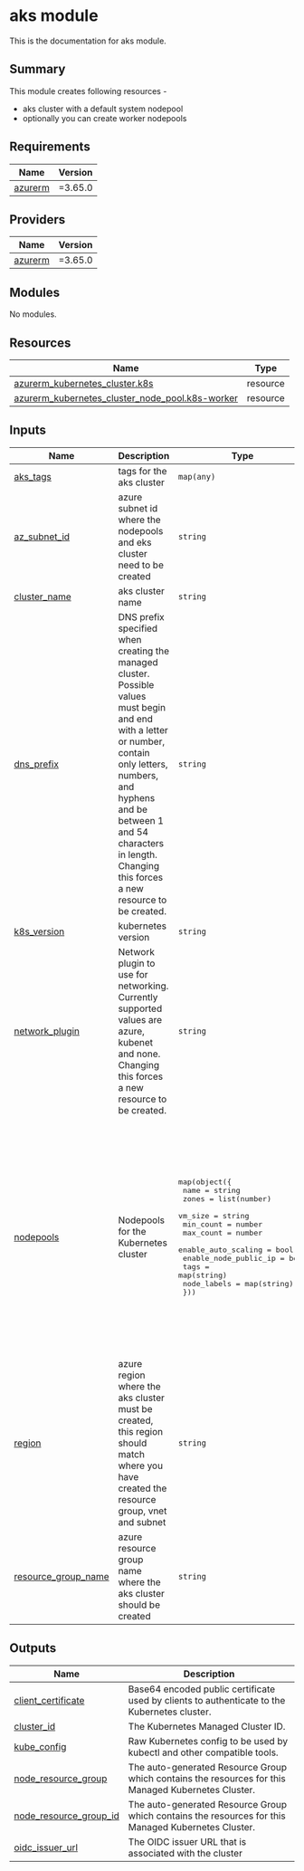 # aks module

This is the documentation for aks module.

## Summary

This module creates following resources -
- aks cluster with a default system nodepool
- optionally you can create worker nodepools

## Requirements

| Name | Version |
|------|---------|
| <a name="requirement_azurerm"></a> [azurerm](#requirement\_azurerm) | =3.65.0 |

## Providers

| Name | Version |
|------|---------|
| <a name="provider_azurerm"></a> [azurerm](#provider\_azurerm) | =3.65.0 |

## Modules

No modules.

## Resources

| Name | Type |
|------|------|
| [azurerm_kubernetes_cluster.k8s](https://registry.terraform.io/providers/hashicorp/azurerm/3.65.0/docs/resources/kubernetes_cluster) | resource |
| [azurerm_kubernetes_cluster_node_pool.k8s-worker](https://registry.terraform.io/providers/hashicorp/azurerm/3.65.0/docs/resources/kubernetes_cluster_node_pool) | resource |

## Inputs

| Name | Description | Type | Default | Required |
|------|-------------|------|---------|:--------:|
| <a name="input_aks_tags"></a> [aks\_tags](#input\_aks\_tags) | tags for the aks cluster | `map(any)` | `{}` | no |
| <a name="input_az_subnet_id"></a> [az\_subnet\_id](#input\_az\_subnet\_id) | azure subnet id where the nodepools and eks cluster need to be created | `string` | n/a | yes |
| <a name="input_cluster_name"></a> [cluster\_name](#input\_cluster\_name) | aks cluster name | `string` | n/a | yes |
| <a name="input_dns_prefix"></a> [dns\_prefix](#input\_dns\_prefix) | DNS prefix specified when creating the managed cluster. Possible values must begin and end with a letter or number, contain only letters, numbers, and hyphens and be between 1 and 54 characters in length. Changing this forces a new resource to be created. | `string` | `"platformwale"` | no |
| <a name="input_k8s_version"></a> [k8s\_version](#input\_k8s\_version) | kubernetes version | `string` | `"1.26"` | no |
| <a name="input_network_plugin"></a> [network\_plugin](#input\_network\_plugin) | Network plugin to use for networking. Currently supported values are azure, kubenet and none. Changing this forces a new resource to be created. | `string` | `"none"` | no |
| <a name="input_nodepools"></a> [nodepools](#input\_nodepools) | Nodepools for the Kubernetes cluster | <pre>map(object({<br>    name                  = string<br>    zones                 = list(number)<br>    vm_size               = string<br>    min_count             = number<br>    max_count             = number<br>    enable_auto_scaling   = bool<br>    enable_node_public_ip = bool<br>    tags                  = map(string)<br>    node_labels           = map(string)<br>  }))</pre> | <pre>{<br>  "worker": {<br>    "enable_auto_scaling": true,<br>    "enable_node_public_ip": true,<br>    "max_count": 100,<br>    "min_count": 1,<br>    "name": "worker",<br>    "node_labels": {<br>      "worker-name": "worker"<br>    },<br>    "tags": {<br>      "worker_name": "worker"<br>    },<br>    "vm_size": "Standard_D2_v2",<br>    "zones": [<br>      1,<br>      2,<br>      3<br>    ]<br>  }<br>}</pre> | no |
| <a name="input_region"></a> [region](#input\_region) | azure region where the aks cluster must be created, this region should match where you have created the resource group, vnet and subnet | `string` | n/a | yes |
| <a name="input_resource_group_name"></a> [resource\_group\_name](#input\_resource\_group\_name) | azure resource group name where the aks cluster should be created | `string` | n/a | yes |

## Outputs

| Name | Description |
|------|-------------|
| <a name="output_client_certificate"></a> [client\_certificate](#output\_client\_certificate) | Base64 encoded public certificate used by clients to authenticate to the Kubernetes cluster. |
| <a name="output_cluster_id"></a> [cluster\_id](#output\_cluster\_id) | The Kubernetes Managed Cluster ID. |
| <a name="output_kube_config"></a> [kube\_config](#output\_kube\_config) | Raw Kubernetes config to be used by kubectl and other compatible tools. |
| <a name="output_node_resource_group"></a> [node\_resource\_group](#output\_node\_resource\_group) | The auto-generated Resource Group which contains the resources for this Managed Kubernetes Cluster. |
| <a name="output_node_resource_group_id"></a> [node\_resource\_group\_id](#output\_node\_resource\_group\_id) | The auto-generated Resource Group which contains the resources for this Managed Kubernetes Cluster. |
| <a name="output_oidc_issuer_url"></a> [oidc\_issuer\_url](#output\_oidc\_issuer\_url) | The OIDC issuer URL that is associated with the cluster |
